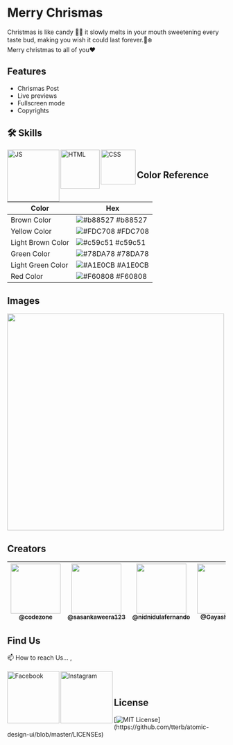 
# Merry Chrismas

Christmas is like candy 🤤🍭 it slowly melts in your mouth sweetening every taste bud, making you wish it could last forever.🌲❄️
</br>
Merry christmas to all of you❤


## Features

- Chrismas Post
- Live previews
- Fullscreen mode
- Copyrights


## 🛠 Skills

<img align="left" alt="JS" width="120px" src="https://img.shields.io/badge/JavaScript-323330?style=for-the-badge&logo=javascript&logoColor=F7DF1E" />
<img align="left" alt="HTML" width="90px" src="https://img.shields.io/badge/HTML5-E34F26?style=for-the-badge&logo=html5&logoColor=white" />
<img align="left" alt="CSS" width="80px" src="https://img.shields.io/badge/CSS3-1572B6?style=for-the-badge&logo=css3&logoColor=white" />

</br>


## Color Reference

| Color             | Hex                                                                |
| ----------------- | ------------------------------------------------------------------ |
| Brown Color | ![#b88527](https://via.placeholder.com/10/b88527?text=+) #b88527 |
| Yellow Color | ![#FDC708](https://via.placeholder.com/10/FDC708?text=+) #FDC708 |
| Light Brown Color | ![#c59c51](https://via.placeholder.com/10/c59c51?text=+) #c59c51|
| Green Color | ![#78DA78](https://via.placeholder.com/10/78DA78?text=+) #78DA78 |
| Light Green Color | ![#A1E0CB](https://via.placeholder.com/10/A1E0CB?text=+) #A1E0CB |
| Red Color | ![#F60808](https://via.placeholder.com/10/F60808?text=+) #F60808 |


## Images
<img width="500px" src="https://github.com/CodeZoneTech/DBroCode/blob/gaya/Design%2014/IMG/img1.png">


## Creators

| [<img src="https://github.com/CodeZoneTech.png?size=250" width="115"><br><sub>@codezone</sub>](https://github.com/CodeZoneTech) | [<img  src="https://github.com/sasankaweera123.png?size=115" width="115"><br><sub>@sasankaweera123</sub>](https://github.com/sasankaweera123) | [<img  src="https://github.com/nidnidulafernando.png?size=115" width="115"><br><sub>@nidnidulafernando</sub>](https://github.com/nidnidulafernando) | [<img src="https://github.com/Gayashani00.png?size=250" width="115"><br><sub>@Gayashani00</sub>](https://github.com/Gayashani00) |  
| :---------------------------------------------------------------------------------------------------------------------: | :----------------------------------------------------------------------------------------------------------------------------------: | :-------------------------------------------------------------------------------------------------------------------: |:-------------------------------------------------------------------------------------------------------------------: |


## Find Us

📫 How to reach Us... , </br></br>
<a href="https://www.facebook.com/CodeZone-107084475018756/">
  <img align="left" alt="Facebook" width="120px" src="https://img.shields.io/badge/Facebook-1877F2?style=for-the-badge&logo=facebook&logoColor=white" />
</a>
<a href="https://www.instagram.com/d_bro_code/">
  <img align="left" alt="Instagram" width="120px" src="https://img.shields.io/badge/Instagram-E4405F?style=for-the-badge&logo=instagram&logoColor=white" />
</a>


</br>

## License

[![MIT License](https://img.shields.io/apm/l/atomic-design-ui.svg?)](https://github.com/tterb/atomic-design-ui/blob/master/LICENSEs)
